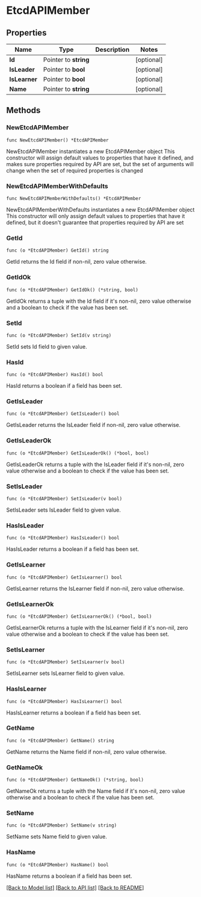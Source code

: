 # EtcdAPIMember

## Properties

Name | Type | Description | Notes
------------ | ------------- | ------------- | -------------
**Id** | Pointer to **string** |  | [optional] 
**IsLeader** | Pointer to **bool** |  | [optional] 
**IsLearner** | Pointer to **bool** |  | [optional] 
**Name** | Pointer to **string** |  | [optional] 

## Methods

### NewEtcdAPIMember

`func NewEtcdAPIMember() *EtcdAPIMember`

NewEtcdAPIMember instantiates a new EtcdAPIMember object
This constructor will assign default values to properties that have it defined,
and makes sure properties required by API are set, but the set of arguments
will change when the set of required properties is changed

### NewEtcdAPIMemberWithDefaults

`func NewEtcdAPIMemberWithDefaults() *EtcdAPIMember`

NewEtcdAPIMemberWithDefaults instantiates a new EtcdAPIMember object
This constructor will only assign default values to properties that have it defined,
but it doesn't guarantee that properties required by API are set

### GetId

`func (o *EtcdAPIMember) GetId() string`

GetId returns the Id field if non-nil, zero value otherwise.

### GetIdOk

`func (o *EtcdAPIMember) GetIdOk() (*string, bool)`

GetIdOk returns a tuple with the Id field if it's non-nil, zero value otherwise
and a boolean to check if the value has been set.

### SetId

`func (o *EtcdAPIMember) SetId(v string)`

SetId sets Id field to given value.

### HasId

`func (o *EtcdAPIMember) HasId() bool`

HasId returns a boolean if a field has been set.

### GetIsLeader

`func (o *EtcdAPIMember) GetIsLeader() bool`

GetIsLeader returns the IsLeader field if non-nil, zero value otherwise.

### GetIsLeaderOk

`func (o *EtcdAPIMember) GetIsLeaderOk() (*bool, bool)`

GetIsLeaderOk returns a tuple with the IsLeader field if it's non-nil, zero value otherwise
and a boolean to check if the value has been set.

### SetIsLeader

`func (o *EtcdAPIMember) SetIsLeader(v bool)`

SetIsLeader sets IsLeader field to given value.

### HasIsLeader

`func (o *EtcdAPIMember) HasIsLeader() bool`

HasIsLeader returns a boolean if a field has been set.

### GetIsLearner

`func (o *EtcdAPIMember) GetIsLearner() bool`

GetIsLearner returns the IsLearner field if non-nil, zero value otherwise.

### GetIsLearnerOk

`func (o *EtcdAPIMember) GetIsLearnerOk() (*bool, bool)`

GetIsLearnerOk returns a tuple with the IsLearner field if it's non-nil, zero value otherwise
and a boolean to check if the value has been set.

### SetIsLearner

`func (o *EtcdAPIMember) SetIsLearner(v bool)`

SetIsLearner sets IsLearner field to given value.

### HasIsLearner

`func (o *EtcdAPIMember) HasIsLearner() bool`

HasIsLearner returns a boolean if a field has been set.

### GetName

`func (o *EtcdAPIMember) GetName() string`

GetName returns the Name field if non-nil, zero value otherwise.

### GetNameOk

`func (o *EtcdAPIMember) GetNameOk() (*string, bool)`

GetNameOk returns a tuple with the Name field if it's non-nil, zero value otherwise
and a boolean to check if the value has been set.

### SetName

`func (o *EtcdAPIMember) SetName(v string)`

SetName sets Name field to given value.

### HasName

`func (o *EtcdAPIMember) HasName() bool`

HasName returns a boolean if a field has been set.


[[Back to Model list]](../README.md#documentation-for-models) [[Back to API list]](../README.md#documentation-for-api-endpoints) [[Back to README]](../README.md)


